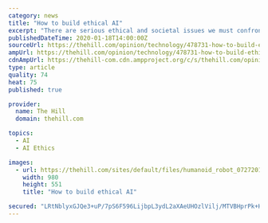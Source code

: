 ```yaml
---
category: news
title: "How to build ethical AI"
excerpt: "There are serious ethical and societal issues we must confront quickly."
publishedDateTime: 2020-01-18T14:00:00Z
sourceUrl: https://thehill.com/opinion/technology/478731-how-to-build-ethical-artificial-intelligence
ampUrl: https://thehill.com/opinion/technology/478731-how-to-build-ethical-artificial-intelligence?amp
cdnAmpUrl: https://thehill-com.cdn.ampproject.org/c/s/thehill.com/opinion/technology/478731-how-to-build-ethical-artificial-intelligence?amp
type: article
quality: 74
heat: 75
published: true

provider:
  name: The Hill
  domain: thehill.com

topics:
  - AI
  - AI Ethics

images:
  - url: https://thehill.com/sites/default/files/humanoid_robot_07272018_1_0.jpg
    width: 980
    height: 551
    title: "How to build ethical AI"

secured: "LRtNblyxGJQe3+uP/7pS6F596LijbpL3ydL2aXAeUHOzlVilj/MTVBHprPk+HfpHcvAAoxPlaQkIFeP0hy0Gvf81t2BQpfyrZ1RNlBF3IFR4mzahtLkjSXzK77WtlF0oavyAA5XmsSAjYsJrBNU0ezHtf2WaQgG9bX6fDJeQyXK/tkws+io74EDu/5Lck2fWVsgR7sT/ShSqq8cwbuxPOsxJvEmRceXgWhiM+9klQovQG40b6rCjiu/Qwb2kHuGozYvAiehbwlGxa7O+sj4nte3YXmqSK1oySQXJfUdQ2ZoBOFDOHLUk7B6RT3uFRoIhxrAWrb/KGDjRXbHPK21yCAolzNyhp3Q+9Hg8z1wPDhfEY8I5bySNVqZS+RGj3RCAGM6NoRHynrWB4FxtMIYswDOoCEwCfUxvKnQCpfwGrvta2CyKjZkZQgzaDmTiADAtFNUbTdY1U7jtcnfOTu8Ijw==;SShPJMJsDNr4r3PtK34sTA=="
---
```



